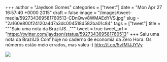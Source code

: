 
+++
author = "Jaydson Gomes"
categories = ["tweet"]
date = "Mon Apr 27 16:57:40 +0000 2015"
draft = false
image = "/images/tweet-media/592734369581760513-CDnQwv8WMAEdYVS.jpg"
slug = "2a160e800f24120a4d7a3dc004518d582ba01c84"
tags = ["tweet"]
title = """Saiu uma nota da BrazilJS..."""
tweet = true
tweet_url = "https://twitter.com/jaydson/status/592734369581760513"
+++
Saiu uma nota da BrazilJS Conf hoje no caderno de economia da Zero Hora. Os números estão meio errados, mas valeu :) http://t.co/5vfMIJJYVy

![](/images/tweet-media/592734369581760513-CDnQwv8WMAEdYVS.jpg)